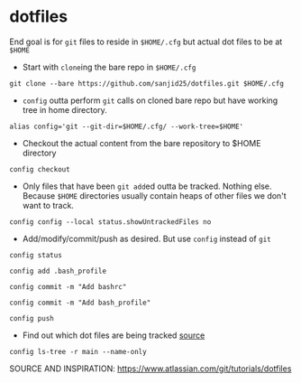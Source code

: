 # dotfiles

End goal is for `git` files to reside in `$HOME/.cfg` but actual dot files to be at `$HOME`

- Start with `clone`ing the bare repo in `$HOME/.cfg`

`git clone --bare https://github.com/sanjid25/dotfiles.git $HOME/.cfg`

- `config` outta perform `git` calls on cloned bare repo but have working tree in home directory.

`alias config='git --git-dir=$HOME/.cfg/ --work-tree=$HOME'`

- Checkout the actual content from the bare repository to $HOME directory

`config checkout`

- Only files that have been `git add`ed outta be tracked. Nothing else. Because `$HOME` directories usually contain heaps of other files we don't want to track.

`config config --local status.showUntrackedFiles no`

- Add/modify/commit/push as desired. But use `config` instead of `git`

`config status`

`config add .bash_profile`

`config commit -m "Add bashrc"`

`config commit -m "Add bash_profile"`

`config push`

- Find out which dot files are being tracked [source](https://stackoverflow.com/questions/15606955/how-can-i-make-git-show-a-list-of-the-files-that-are-being-tracked)

`config ls-tree -r main --name-only` 


SOURCE AND INSPIRATION:
https://www.atlassian.com/git/tutorials/dotfiles
